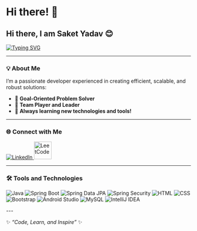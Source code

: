 # Hi there! 👋  

## **Hi there, I am Saket Yadav** 😊  
[![Typing SVG](https://readme-typing-svg.herokuapp.com?font=Roboto+Slab&size=35&color=F75C7E&center=true&vCenter=true&width=450&lines=Welcome+to+my+GitHub!;Java+full+stack+developer)](https://git.io/typing-svg)

---

### 💡 **About Me**  

I’m a passionate developer experienced in creating efficient, scalable, and robust solutions:  
- 🎯 **Goal-Oriented Problem Solver**  
- 🤝 **Team Player and Leader**  
- 🌱 **Always learning new technologies and tools!**  

---

### 🌐 **Connect with Me**  

<p align="left">
  <a href="https://www.linkedin.com/in/saket-yadav-433a56270/" target="_blank">
    <img src="https://img.icons8.com/fluency/48/000000/linkedin.png" alt="LinkedIn" title="LinkedIn" />
  </a>
  <a href="https://leetcode.com/u/Saketyadav/" target="_blank">
    <img src="https://upload.wikimedia.org/wikipedia/commons/1/19/LeetCode_logo_black.png" alt="LeetCode" width="48" height="48" title="LeetCode" />
  </a>
</p>

---

### 🛠️ **Tools and Technologies**  

<p align="left">
  <img src="https://img.icons8.com/color/48/000000/java-coffee-cup-logo.png" alt="Java" title="Java" />
  <img src="https://img.icons8.com/color/48/000000/spring-logo.png" alt="Spring Boot" title="Spring Boot" />
  <img src="https://img.icons8.com/external-flatart-icons-outline-flatarticons/64/000000/external-sql-coding-and-development-flatart-icons-outline-flatarticons.png" alt="Spring Data JPA" title="Spring Data JPA" />
  <img src="https://img.icons8.com/external-tal-revivo-shadow-tal-revivo/48/000000/external-spring-security-is-an-authentication-and-access-control-framework-logo-shadow-tal-revivo.png" alt="Spring Security" title="Spring Security" />
  <img src="https://img.icons8.com/color/48/000000/html-5--v1.png" alt="HTML" title="HTML" />
  <img src="https://img.icons8.com/color/48/000000/css3.png" alt="CSS" title="CSS" />
  <img src="https://img.icons8.com/color/48/000000/bootstrap.png" alt="Bootstrap" title="Bootstrap" />
  <img src="https://img.icons8.com/color/48/000000/android-studio--v2.png" alt="Android Studio" title="Android Studio" />
  <img src="https://img.icons8.com/ios-filled/50/00758f/mysql-logo.png" alt="MySQL" title="MySQL" />
  <img src="https://img.icons8.com/color/48/000000/intellij-idea.png" alt="IntelliJ IDEA" title="IntelliJ IDEA" />
</p>
---

✨ _“Code, Learn, and Inspire”_ ✨
